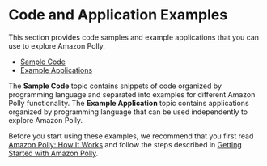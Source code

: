# Code and Application Examples<a name="samples-and-examples"></a>

This section provides code samples and example applications that you can use to explore Amazon Polly\. 


+ [Sample Code](sample-code-overall.md)
+ [Example Applications](examples-for-using-polly.md)

The **Sample Code** topic contains snippets of code organized by programming language and separated into examples for different Amazon Polly functionality\. The **Example Application** topic contains applications organized by programming language that can be used independently to explore Amazon Polly\.

Before you start using these examples, we recommend that you first read [Amazon Polly: How It Works](how-text-to-speech-works.md) and follow the steps described in [Getting Started with Amazon Polly](getting-started.md)\. 
